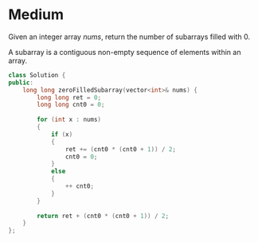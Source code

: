 # Medium

Given an integer array $nums$, return the number of subarrays filled with $0$.

A subarray is a contiguous non-empty sequence of elements within an array.

```cpp
class Solution {
public:
    long long zeroFilledSubarray(vector<int>& nums) {
        long long ret = 0;
        long long cnt0 = 0;
        
        for (int x : nums)
        {
            if (x)
            {
                ret += (cnt0 * (cnt0 + 1)) / 2;
                cnt0 = 0;
            }
            else
            {
                ++ cnt0;
            }
        }
        
        return ret + (cnt0 * (cnt0 + 1)) / 2;
    }
};
```
